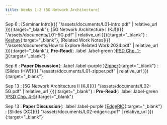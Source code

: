 ```yaml
---
title: Weeks 1-2 (5G Network Architecture)
---
```


Sep 6 
: [Seminar Intro]({{ "/assets/documents/L01-intro.pdf" | relative_url }}){:target="_blank"}; [5G Network Architecture I (KJ)]({{ "/assets/documents/L01-5G.pdf" | relative_url }}){:target="_blank"}
  : [Keshav](https://www.zotero.org/groups/5463939/recent_advances_in_wireless_networks_fall_24/collections/6MCI4D6X/items/9KYUF5D3/attachment/8VSWKQL9/reader){:target="_blank"}, [Related Work Notes]({{ "/assets/documents/How to Explore Related Work 2024.pdf" | relative_url }}){:target="_blank"}, **Pre-Read**{: .label .label-green }[PSD Chp. 1-3](https://app.perusall.com/courses/cos597s_f2024-advanced-topics-in-computer-science-recent-advances-in-wireless-networks/private5gasystemsapproach){:target="_blank"}

Sep 6
: **Paper Discussion**{: .label .label-purple }[Zipper](https://app.perusall.com/courses/cos597s_f2024-advanced-topics-in-computer-science-recent-advances-in-wireless-networks/zipper){:target="_blank"}
  : [Slides (HW)]({{ "/assets/documents/L01-zipper.pdf" | relative_url }}){:target="_blank"}

Sep 13
: [5G Network Architecture II (KJ)]({{ "/assets/documents/L02-5G.pdf" | relative_url }}){:target="_blank"}
  : **Pre-Read**{: .label .label-green }[PSD Chp. 4-5](https://app.perusall.com/courses/cos597s_f2024-advanced-topics-in-computer-science-recent-advances-in-wireless-networks/private5gasystemsapproach){:target="_blank"}

Sep 13
: **Paper Discussion**{: .label .label-purple }[EdgeRIC](https://app.perusall.com/courses/cos597s_f2024-advanced-topics-in-computer-science-recent-advances-in-wireless-networks/edgeric){:target="_blank"}
  : [Slides (XC)]({{ "/assets/documents/L02-edgeric.pdf" | relative_url }}){:target="_blank"}
